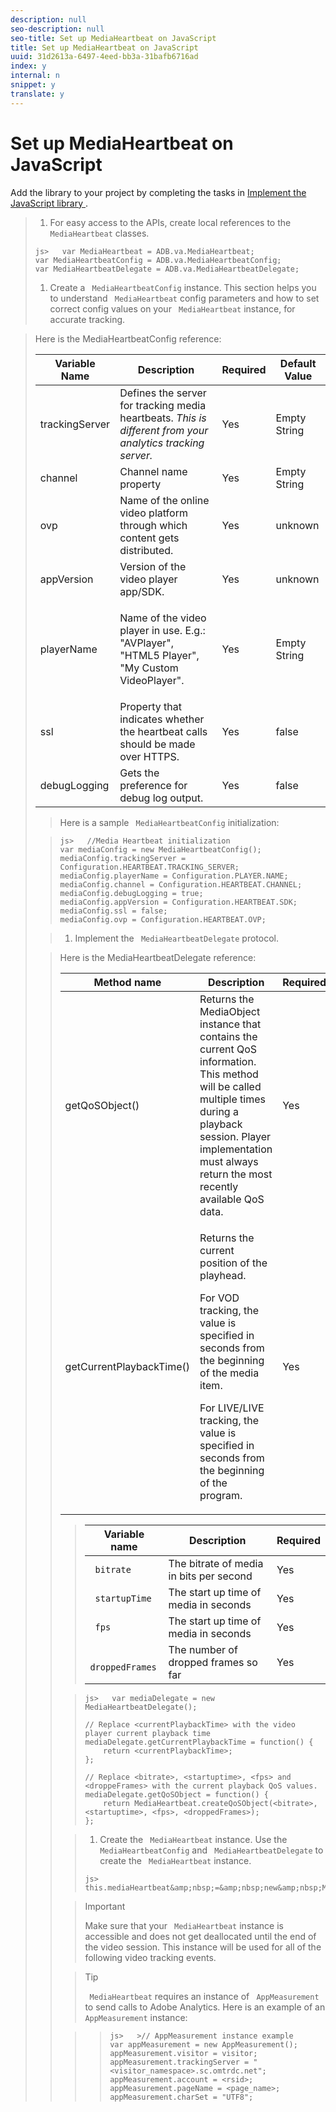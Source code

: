 ```yaml
---
description: null
seo-description: null
seo-title: Set up MediaHeartbeat on JavaScript
title: Set up MediaHeartbeat on JavaScript
uuid: 31d2613a-6497-4eed-bb3a-31bafb6716ad
index: y
internal: n
snippet: y
translate: y
---
```


# Set up MediaHeartbeat on JavaScript

Add the library to your project by completing the tasks in [ Implement the JavaScript library ](c_vhl_imp-lib-js.md#concept_A72BFE683F4A4A3397FD0C71E955DF07).

>1. For easy access to the APIs, create local references to the ` MediaHeartbeat` classes.
>
>   ```
>   js>   var MediaHeartbeat = ADB.va.MediaHeartbeat; 
>   var MediaHeartbeatConfig = ADB.va.MediaHeartbeatConfig; 
>   var MediaHeartbeatDelegate = ADB.va.MediaHeartbeatDelegate; 
>   
>   ```
>
>1. Create a ` MediaHeartbeatConfig` instance.
>   This section helps you to understand ` MediaHeartbeat` config parameters and how to set correct config values on your ` MediaHeartbeat` instance, for accurate tracking. 



><table id="table_5CDFEDDE93DC4605AA300FB1ADD8E858"> 
 <desc>
   Here is the 
  <span class="codeph"> MediaHeartbeatConfig </span> reference: 
 </desc> 
 <thead> 
  <tr> 
   <th colname="col1" class="entry"> Variable Name </th> 
   <th colname="col2" class="entry"> Description </th> 
   <th colname="col3" class="entry"> Required </th> 
   <th colname="col4" class="entry"> Default Value </th> 
  </tr> 
 </thead>
 <tbody> 
  <tr> 
   <td colname="col1"> <span class="codeph"> trackingServer </span> </td> 
   <td colname="col2"> Defines the server for tracking media heartbeats. <i>This is different from your analytics tracking server.</i> </td> 
   <td colname="col3"> Yes </td> 
   <td colname="col4"> Empty String </td> 
  </tr> 
  <tr> 
   <td colname="col1"> <span class="codeph"> channel </span> </td> 
   <td colname="col2"> Channel name property </td> 
   <td colname="col3"> Yes </td> 
   <td colname="col4"> Empty String </td> 
  </tr> 
  <tr> 
   <td colname="col1"> <span class="codeph"> ovp </span> </td> 
   <td colname="col2"> Name of the online video platform through which content gets distributed. </td> 
   <td colname="col3"> Yes </td> 
   <td colname="col4"> unknown </td> 
  </tr> 
  <tr> 
   <td colname="col1"> <span class="codeph"> appVersion </span> </td> 
   <td colname="col2"> Version of the video player app/SDK. </td> 
   <td colname="col3"> Yes </td> 
   <td colname="col4"> unknown </td> 
  </tr> 
  <tr> 
   <td colname="col1"> <span class="codeph"> playerName </span> </td> 
   <td colname="col2"> <p>Name of the video player in use. E.g.: "AVPlayer", "HTML5 Player", "My Custom VideoPlayer". </p> </td> 
   <td colname="col3"> Yes </td> 
   <td colname="col4"> Empty String </td> 
  </tr> 
  <tr> 
   <td colname="col1"> <span class="codeph"> ssl </span> </td> 
   <td colname="col2"> Property that indicates whether the heartbeat calls should be made over HTTPS. </td> 
   <td colname="col3"> Yes </td> 
   <td colname="col4"> false </td> 
  </tr> 
  <tr> 
   <td colname="col1"> <span class="codeph"> debugLogging </span> </td> 
   <td colname="col2"> Gets the preference for debug log output. </td> 
   <td colname="col3"> Yes </td> 
   <td colname="col4"> false </td> 
  </tr> 
 </tbody> 
</table>

>   Here is a sample ` MediaHeartbeatConfig` initialization: 

>
>   ```
>   js>   //Media Heartbeat initialization 
>   var mediaConfig = new MediaHeartbeatConfig(); 
>   mediaConfig.trackingServer = Configuration.HEARTBEAT.TRACKING_SERVER; 
>   mediaConfig.playerName = Configuration.PLAYER.NAME; 
>   mediaConfig.channel = Configuration.HEARTBEAT.CHANNEL; 
>   mediaConfig.debugLogging = true; 
>   mediaConfig.appVersion = Configuration.HEARTBEAT.SDK; 
>   mediaConfig.ssl = false; 
>   mediaConfig.ovp = Configuration.HEARTBEAT.OVP; 
>   
>   ```

>
>1. Implement the ` MediaHeartbeatDelegate` protocol.

><table id="table_A815A90BFEC64EC1A26900DC077342DA"> 
 <desc>
   Here is the 
  <span class="codeph"> MediaHeartbeatDelegate </span> reference: 
 </desc> 
 <thead> 
  <tr> 
   <th colname="col1" class="entry"> Method name </th> 
   <th colname="col2" class="entry"> Description </th> 
   <th colname="col3" class="entry"> Required </th> 
  </tr> 
 </thead>
 <tbody> 
  <tr> 
   <td colname="col1"> <span class="codeph"> getQoSObject() </span> </td> 
   <td colname="col2"> Returns the <span class="codeph"> MediaObject </span> instance that contains the current QoS information. This method will be called multiple times during a playback session. Player implementation must always return the most recently available QoS data. </td> 
   <td colname="col3"> Yes </td> 
  </tr> 
  <tr> 
   <td colname="col1"> <span class="codeph"> getCurrentPlaybackTime() </span> </td> 
   <td colname="col2"> <p>Returns the current position of the playhead. </p> <p>For VOD tracking, the value is specified in seconds from the beginning of the media item. </p> <p>For LIVE/LIVE tracking, the value is specified in seconds from the beginning of the program. </p> </td> 
   <td colname="col3"> Yes </td> 
  </tr> 
 </tbody> 
</table>


>   |  Variable name  | Description  | Required  |
>   |---|---|---|
>   |  ` bitrate`  | The bitrate of media in bits per second  | Yes  |
>   |  ` startupTime`  | The start up time of media in seconds  | Yes  |
>   |  ` fps`  | The start up time of media in seconds  | Yes  |
>   |  ` droppedFrames`  | The number of dropped frames so far  | Yes  |

>
>   ```
>   js>   var mediaDelegate = new MediaHeartbeatDelegate(); 
>    
>   // Replace <currentPlaybackTime> with the video player current playback time 
>   mediaDelegate.getCurrentPlaybackTime = function() { 
>       return <currentPlaybackTime>; 
>   }; 
>    
>   // Replace <bitrate>, <startuptime>, <fps> and <droppeFrames> with the current playback QoS values.  
>   mediaDelegate.getQoSObject = function() { 
>       return MediaHeartbeat.createQoSObject(<bitrate>, <startuptime>, <fps>, <droppedFrames>); 
>   };
>   ```

>
>1. Create the ` MediaHeartbeat` instance.
>   Use the ` MediaHeartbeatConfig` and ` MediaHeartbeatDelegate` to create the ` MediaHeartbeat` instance. 
>
>   ```
>   js>   this.mediaHeartbeat&amp;nbsp;=&amp;nbsp;new&amp;nbsp;MediaHeartbeat(mediaDelegate,&amp;nbsp;mediaConfig,&amp;nbsp;appMeasurement);
>   ```

>   >[!IMPORTANT]
>   >
>   >Make sure that your ` MediaHeartbeat` instance is accessible and does not get deallocated until the end of the video session. This instance will be used for all of the following video tracking events. 

>   >[!TIP]
>   >
>   >` MediaHeartbeat` requires an instance of ` AppMeasurement` to send calls to Adobe Analytics. Here is an example of an ` AppMeasurement` instance: 

>   >
>   >```
>   >js>   >// AppMeasurement instance example 
>   >var appMeasurement = new AppMeasurement(); 
>   >appMeasurement.visitor = visitor; 
>   >appMeasurement.trackingServer = "<visitor_namespace>.sc.omtrdc.net"; 
>   >appMeasurement.account = <rsid>; 
>   >appMeasurement.pageName = <page_name>; 
>   >appMeasurement.charSet = "UTF­8";
>   >```


>
